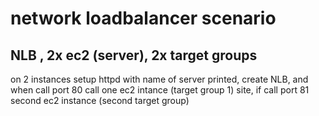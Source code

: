 # network loadbalancer scenario 

## NLB , 2x ec2 (server), 2x target groups

on 2 instances setup httpd with name of server printed, create NLB, and when call port 80 call one ec2 intance (target group 1) site, if call port 81 second ec2 instance (second target group)